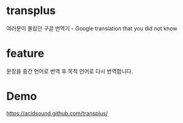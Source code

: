 transplus
=========

여러분이 몰랐던 구글 번역기 - Google translation that you did not know


feature
=======
문장을 중간 언어로 번역 후 목적 언어로 다시 번역합니다.

Demo
=======
https://acidsound.github.com/transplus/
